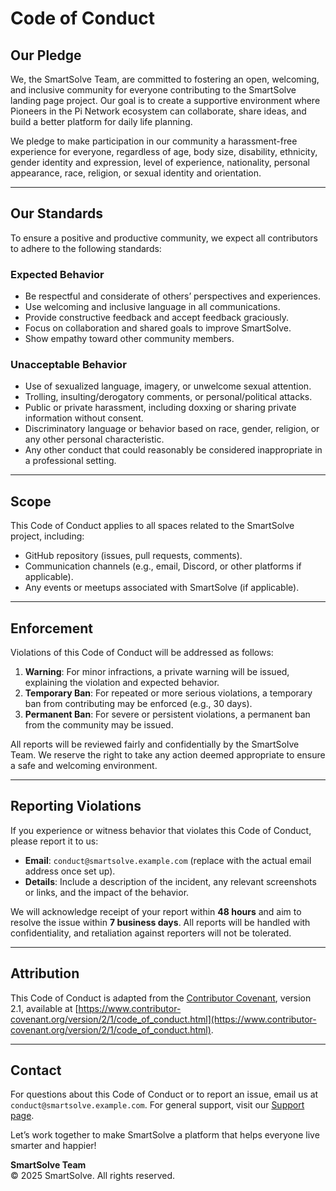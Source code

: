 # Code of Conduct

## Our Pledge

We, the SmartSolve Team, are committed to fostering an open, welcoming, and inclusive community for everyone contributing to the SmartSolve landing page project. Our goal is to create a supportive environment where Pioneers in the Pi Network ecosystem can collaborate, share ideas, and build a better platform for daily life planning.

We pledge to make participation in our community a harassment-free experience for everyone, regardless of age, body size, disability, ethnicity, gender identity and expression, level of experience, nationality, personal appearance, race, religion, or sexual identity and orientation.

---

## Our Standards

To ensure a positive and productive community, we expect all contributors to adhere to the following standards:

### Expected Behavior
- Be respectful and considerate of others’ perspectives and experiences.
- Use welcoming and inclusive language in all communications.
- Provide constructive feedback and accept feedback graciously.
- Focus on collaboration and shared goals to improve SmartSolve.
- Show empathy toward other community members.

### Unacceptable Behavior
- Use of sexualized language, imagery, or unwelcome sexual attention.
- Trolling, insulting/derogatory comments, or personal/political attacks.
- Public or private harassment, including doxxing or sharing private information without consent.
- Discriminatory language or behavior based on race, gender, religion, or any other personal characteristic.
- Any other conduct that could reasonably be considered inappropriate in a professional setting.

---

## Scope

This Code of Conduct applies to all spaces related to the SmartSolve project, including:
- GitHub repository (issues, pull requests, comments).
- Communication channels (e.g., email, Discord, or other platforms if applicable).
- Any events or meetups associated with SmartSolve (if applicable).

---

## Enforcement

Violations of this Code of Conduct will be addressed as follows:

1. **Warning**: For minor infractions, a private warning will be issued, explaining the violation and expected behavior.
2. **Temporary Ban**: For repeated or more serious violations, a temporary ban from contributing may be enforced (e.g., 30 days).
3. **Permanent Ban**: For severe or persistent violations, a permanent ban from the community may be issued.

All reports will be reviewed fairly and confidentially by the SmartSolve Team. We reserve the right to take any action deemed appropriate to ensure a safe and welcoming environment.

---

## Reporting Violations

If you experience or witness behavior that violates this Code of Conduct, please report it to us:

- **Email**: `conduct@smartsolve.example.com` (replace with the actual email address once set up).
- **Details**: Include a description of the incident, any relevant screenshots or links, and the impact of the behavior.

We will acknowledge receipt of your report within **48 hours** and aim to resolve the issue within **7 business days**. All reports will be handled with confidentiality, and retaliation against reporters will not be tolerated.

---

## Attribution

This Code of Conduct is adapted from the [Contributor Covenant](https://www.contributor-covenant.org), version 2.1, available at [https://www.contributor-covenant.org/version/2/1/code_of_conduct.html](https://www.contributor-covenant.org/version/2/1/code_of_conduct.html).

---

## Contact

For questions about this Code of Conduct or to report an issue, email us at `conduct@smartsolve.example.com`. For general support, visit our [Support page](index.html#support).

Let’s work together to make SmartSolve a platform that helps everyone live smarter and happier!

**SmartSolve Team**  
© 2025 SmartSolve. All rights reserved.
